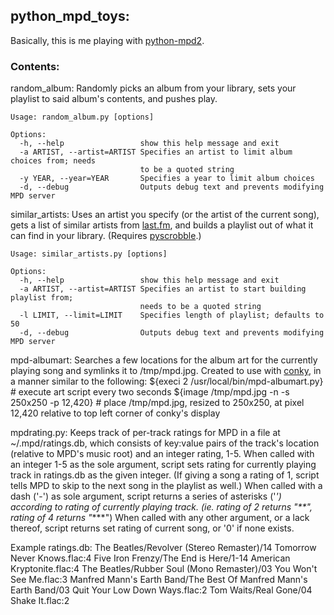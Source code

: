 ## python_mpd_toys:

Basically, this is me playing with [python-mpd2](https://github.com/Mic92/python-mpd2).

### Contents:

random_album: Randomly picks an album from your library, sets your playlist to said album's contents, and pushes play.

    Usage: random_album.py [options]
    
    Options:
      -h, --help                 show this help message and exit
      -a ARTIST, --artist=ARTIST Specifies an artist to limit album choices from; needs
                                 to be a quoted string
      -y YEAR, --year=YEAR       Specifies a year to limit album choices
      -d, --debug                Outputs debug text and prevents modifying MPD server
                                                            
similar_artists: Uses an artist you specify (or the artist of the current song), gets a list of similar artists from [last.fm](http://last.fm), and builds a playlist out of what it can find in your library. \(Requires [pyscrobble](http://code.google.com/p/pyscrobble)\.)
    
    Usage: similar_artists.py [options]
    
    Options:
      -h, --help                 show this help message and exit
      -a ARTIST, --artist=ARTIST Specifies an artist to start building playlist from;
                                 needs to be a quoted string
      -l LIMIT, --limit=LIMIT    Specifies length of playlist; defaults to 50
      -d, --debug                Outputs debug text and prevents modifying MPD server
        
mpd-albumart: Searches a few locations for the album art for the currently playing song and symlinks it to /tmp/mpd.jpg.
Created to use with [conky](http://conky.sourceforge.net), in a manner similar to the following:
    ${execi 2 /usr/local/bin/mpd-albumart.py}       # execute art script every two seconds
    ${image /tmp/mpd.jpg -n -s 250x250 -p 12,420}   # place /tmp/mpd.jpg, resized to 250x250, at pixel 12,420 relative to top left corner of conky's display
    
mpdrating.py: Keeps track of per-track ratings for MPD in a file at ~/.mpd/ratings.db, which consists of key:value pairs of the track's location (relative to MPD's music root) and an integer rating, 1-5.
When called with an integer 1-5 as the sole argument, script sets rating for currently playing track in ratings.db as the given integer. (If giving a song a rating of 1, script tells MPD to skip to the next song in the playlist as well.)
When called with a dash ('-') as sole argument, script returns a series of asterisks ('*') according to rating of currently playing track. (ie. rating of 2 returns "**", rating of 4 returns "****")
When called with any other argument, or a lack thereof, script returns set rating of current song, or '0' if none exists.

Example ratings.db:
    The Beatles/Revolver (Stereo Remaster)/14 Tomorrow Never Knows.flac:4
    Five Iron Frenzy/The End is Here/1-14 American Kryptonite.flac:4
    The Beatles/Rubber Soul (Mono Remaster)/03 You Won't See Me.flac:3
    Manfred Mann's Earth Band/The Best Of Manfred Mann's Earth Band/03 Quit Your Low Down Ways.flac:2
    Tom Waits/Real Gone/04 Shake It.flac:2
